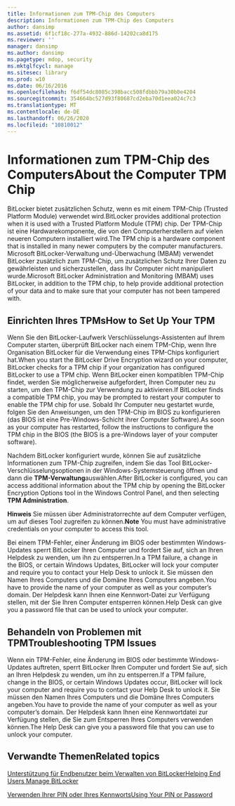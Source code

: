 ```yaml
---
title: Informationen zum TPM-Chip des Computers
description: Informationen zum TPM-Chip des Computers
author: dansimp
ms.assetid: 6f1cf18c-277a-4932-886d-14202ca8d175
ms.reviewer: ''
manager: dansimp
ms.author: dansimp
ms.pagetype: mdop, security
ms.mktglfcycl: manage
ms.sitesec: library
ms.prod: w10
ms.date: 06/16/2016
ms.openlocfilehash: f6df54dc8085c398bacc508fdbbb79a30b0e4204
ms.sourcegitcommit: 354664bc527d93f80687cd2eba70d1eea024c7c3
ms.translationtype: MT
ms.contentlocale: de-DE
ms.lasthandoff: 06/26/2020
ms.locfileid: "10810012"
---
```

# <span data-ttu-id="36fde-103">Informationen zum TPM-Chip des Computers</span><span class="sxs-lookup"><span data-stu-id="36fde-103">About the Computer TPM Chip</span></span>


<span data-ttu-id="36fde-104">BitLocker bietet zusätzlichen Schutz, wenn es mit einem TPM-Chip (Trusted Platform Module) verwendet wird.</span><span class="sxs-lookup"><span data-stu-id="36fde-104">BitLocker provides additional protection when it is used with a Trusted Platform Module (TPM) chip.</span></span> <span data-ttu-id="36fde-105">Der TPM-Chip ist eine Hardwarekomponente, die von den Computerherstellern auf vielen neueren Computern installiert wird.</span><span class="sxs-lookup"><span data-stu-id="36fde-105">The TPM chip is a hardware component that is installed in many newer computers by the computer manufacturers.</span></span> <span data-ttu-id="36fde-106">Microsoft BitLocker-Verwaltung und-Überwachung (MBAM) verwendet BitLocker zusätzlich zum TPM-Chip, um zusätzlichen Schutz Ihrer Daten zu gewährleisten und sicherzustellen, dass Ihr Computer nicht manipuliert wurde.</span><span class="sxs-lookup"><span data-stu-id="36fde-106">Microsoft BitLocker Administration and Monitoring (MBAM) uses BitLocker, in addition to the TPM chip, to help provide additional protection of your data and to make sure that your computer has not been tampered with.</span></span>

## <span data-ttu-id="36fde-107">Einrichten Ihres TPMs</span><span class="sxs-lookup"><span data-stu-id="36fde-107">How to Set Up Your TPM</span></span>


<span data-ttu-id="36fde-108">Wenn Sie den BitLocker-Laufwerk Verschlüsselungs-Assistenten auf Ihrem Computer starten, überprüft BitLocker nach einem TPM-Chip, wenn Ihre Organisation BitLocker für die Verwendung eines TPM-Chips konfiguriert hat.</span><span class="sxs-lookup"><span data-stu-id="36fde-108">When you start the BitLocker Drive Encryption wizard on your computer, BitLocker checks for a TPM chip if your organization has configured BitLocker to use a TPM chip.</span></span> <span data-ttu-id="36fde-109">Wenn BitLocker einen kompatiblen TPM-Chip findet, werden Sie möglicherweise aufgefordert, Ihren Computer neu zu starten, um den TPM-Chip zur Verwendung zu aktivieren.</span><span class="sxs-lookup"><span data-stu-id="36fde-109">If BitLocker finds a compatible TPM chip, you may be prompted to restart your computer to enable the TPM chip for use.</span></span> <span data-ttu-id="36fde-110">Sobald Ihr Computer neu gestartet wurde, folgen Sie den Anweisungen, um den TPM-Chip im BIOS zu konfigurieren (das BIOS ist eine Pre-Windows-Schicht ihrer Computer Software).</span><span class="sxs-lookup"><span data-stu-id="36fde-110">As soon as your computer has restarted, follow the instructions to configure the TPM chip in the BIOS (the BIOS is a pre-Windows layer of your computer software).</span></span>

<span data-ttu-id="36fde-111">Nachdem BitLocker konfiguriert wurde, können Sie auf zusätzliche Informationen zum TPM-Chip zugreifen, indem Sie das Tool BitLocker-Verschlüsselungsoptionen in der Windows-Systemsteuerung öffnen und dann die **TPM-Verwaltung**auswählen.</span><span class="sxs-lookup"><span data-stu-id="36fde-111">After BitLocker is configured, you can access additional information about the TPM chip by opening the BitLocker Encryption Options tool in the Windows Control Panel, and then selecting **TPM Administration**.</span></span>

<span data-ttu-id="36fde-112">**Hinweis**  Sie müssen über Administratorrechte auf dem Computer verfügen, um auf dieses Tool zugreifen zu können.</span><span class="sxs-lookup"><span data-stu-id="36fde-112">**Note** You must have administrative credentials on your computer to access this tool.</span></span>

 

<span data-ttu-id="36fde-113">Bei einem TPM-Fehler, einer Änderung im BIOS oder bestimmten Windows-Updates sperrt BitLocker Ihren Computer und fordert Sie auf, sich an Ihren Helpdesk zu wenden, um ihn zu entsperren.</span><span class="sxs-lookup"><span data-stu-id="36fde-113">In a TPM failure, a change in the BIOS, or certain Windows Updates, BitLocker will lock your computer and require you to contact your Help Desk to unlock it.</span></span> <span data-ttu-id="36fde-114">Sie müssen den Namen Ihres Computers und die Domäne Ihres Computers angeben.</span><span class="sxs-lookup"><span data-stu-id="36fde-114">You have to provide the name of your computer as well as your computer’s domain.</span></span> <span data-ttu-id="36fde-115">Der Helpdesk kann Ihnen eine Kennwort-Datei zur Verfügung stellen, mit der Sie Ihren Computer entsperren können.</span><span class="sxs-lookup"><span data-stu-id="36fde-115">Help Desk can give you a password file that can be used to unlock your computer.</span></span>

## <span data-ttu-id="36fde-116">Behandeln von Problemen mit TPM</span><span class="sxs-lookup"><span data-stu-id="36fde-116">Troubleshooting TPM Issues</span></span>


<span data-ttu-id="36fde-117">Wenn ein TPM-Fehler, eine Änderung im BIOS oder bestimmte Windows-Updates auftreten, sperrt BitLocker Ihren Computer und fordert Sie auf, sich an Ihren Helpdesk zu wenden, um ihn zu entsperren.</span><span class="sxs-lookup"><span data-stu-id="36fde-117">If a TPM failure, change in the BIOS, or certain Windows Updates occur, BitLocker will lock your computer and require you to contact your Help Desk to unlock it.</span></span> <span data-ttu-id="36fde-118">Sie müssen den Namen Ihres Computers und die Domäne Ihres Computers angeben.</span><span class="sxs-lookup"><span data-stu-id="36fde-118">You have to provide the name of your computer as well as your computer’s domain.</span></span> <span data-ttu-id="36fde-119">Der Helpdesk kann Ihnen eine Kennwortdatei zur Verfügung stellen, die Sie zum Entsperren Ihres Computers verwenden können.</span><span class="sxs-lookup"><span data-stu-id="36fde-119">The Help Desk can give you a password file that you can use to unlock your computer.</span></span>

## <span data-ttu-id="36fde-120">Verwandte Themen</span><span class="sxs-lookup"><span data-stu-id="36fde-120">Related topics</span></span>


[<span data-ttu-id="36fde-121">Unterstützung für Endbenutzer beim Verwalten von BitLocker</span><span class="sxs-lookup"><span data-stu-id="36fde-121">Helping End Users Manage BitLocker</span></span>](helping-end-users-manage-bitlocker.md)

[<span data-ttu-id="36fde-122">Verwenden Ihrer PIN oder Ihres Kennworts</span><span class="sxs-lookup"><span data-stu-id="36fde-122">Using Your PIN or Password</span></span>](using-your-pin-or-password.md)

 

 





